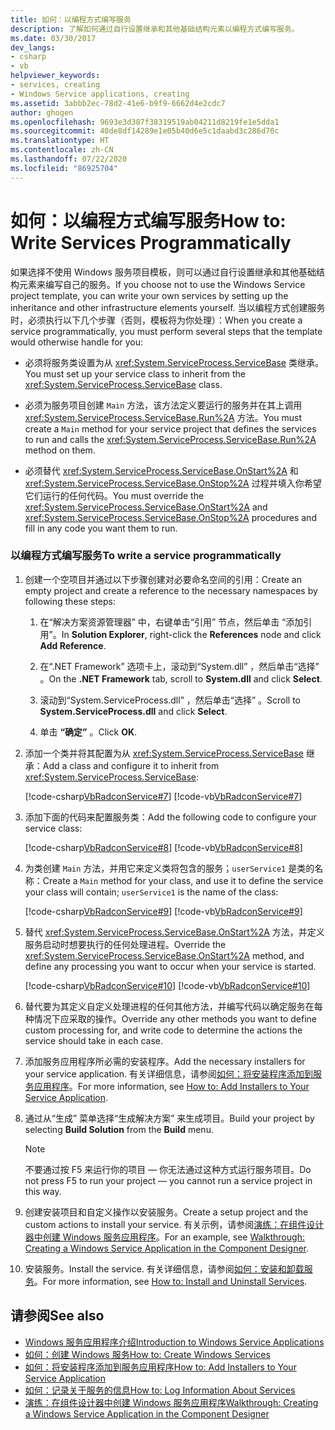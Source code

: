 ```yaml
---
title: 如何：以编程方式编写服务
description: 了解如何通过自行设置继承和其他基础结构元素以编程方式编写服务。
ms.date: 03/30/2017
dev_langs:
- csharp
- vb
helpviewer_keywords:
- services, creating
- Windows Service applications, creating
ms.assetid: 3abbb2ec-78d2-41e6-b9f9-6662d4e2cdc7
author: ghogen
ms.openlocfilehash: 9693e3d387f38319519ab04211d8219fe1e5dda1
ms.sourcegitcommit: 40de8df14289e1e05b40d6e5c1daabd3c286d70c
ms.translationtype: HT
ms.contentlocale: zh-CN
ms.lasthandoff: 07/22/2020
ms.locfileid: "86925704"
---
```

# <a name="how-to-write-services-programmatically"></a><span data-ttu-id="d9c80-103">如何：以编程方式编写服务</span><span class="sxs-lookup"><span data-stu-id="d9c80-103">How to: Write Services Programmatically</span></span>
<span data-ttu-id="d9c80-104">如果选择不使用 Windows 服务项目模板，则可以通过自行设置继承和其他基础结构元素来编写自己的服务。</span><span class="sxs-lookup"><span data-stu-id="d9c80-104">If you choose not to use the Windows Service project template, you can write your own services by setting up the inheritance and other infrastructure elements yourself.</span></span> <span data-ttu-id="d9c80-105">当以编程方式创建服务时，必须执行以下几个步骤（否则，模板将为你处理）：</span><span class="sxs-lookup"><span data-stu-id="d9c80-105">When you create a service programmatically, you must perform several steps that the template would otherwise handle for you:</span></span>  
  
- <span data-ttu-id="d9c80-106">必须将服务类设置为从 <xref:System.ServiceProcess.ServiceBase> 类继承。</span><span class="sxs-lookup"><span data-stu-id="d9c80-106">You must set up your service class to inherit from the <xref:System.ServiceProcess.ServiceBase> class.</span></span>  
  
- <span data-ttu-id="d9c80-107">必须为服务项目创建 `Main` 方法，该方法定义要运行的服务并在其上调用 <xref:System.ServiceProcess.ServiceBase.Run%2A> 方法。</span><span class="sxs-lookup"><span data-stu-id="d9c80-107">You must create a `Main` method for your service project that defines the services to run and calls the <xref:System.ServiceProcess.ServiceBase.Run%2A> method on them.</span></span>  
  
- <span data-ttu-id="d9c80-108">必须替代 <xref:System.ServiceProcess.ServiceBase.OnStart%2A> 和 <xref:System.ServiceProcess.ServiceBase.OnStop%2A> 过程并填入你希望它们运行的任何代码。</span><span class="sxs-lookup"><span data-stu-id="d9c80-108">You must override the <xref:System.ServiceProcess.ServiceBase.OnStart%2A> and <xref:System.ServiceProcess.ServiceBase.OnStop%2A> procedures and fill in any code you want them to run.</span></span>  
  
### <a name="to-write-a-service-programmatically"></a><span data-ttu-id="d9c80-109">以编程方式编写服务</span><span class="sxs-lookup"><span data-stu-id="d9c80-109">To write a service programmatically</span></span>  
  
1. <span data-ttu-id="d9c80-110">创建一个空项目并通过以下步骤创建对必要命名空间的引用：</span><span class="sxs-lookup"><span data-stu-id="d9c80-110">Create an empty project and create a reference to the necessary namespaces by following these steps:</span></span>  
  
    1. <span data-ttu-id="d9c80-111">在“解决方案资源管理器”  中，右键单击“引用”  节点，然后单击  “添加引用”。</span><span class="sxs-lookup"><span data-stu-id="d9c80-111">In **Solution Explorer**, right-click the **References** node and click **Add Reference**.</span></span>  
  
    2. <span data-ttu-id="d9c80-112">在“.NET Framework”  选项卡上，滚动到“System.dll”  ，然后单击“选择”  。</span><span class="sxs-lookup"><span data-stu-id="d9c80-112">On the **.NET Framework** tab, scroll to **System.dll** and click **Select**.</span></span>  
  
    3. <span data-ttu-id="d9c80-113">滚动到“System.ServiceProcess.dll”  ，然后单击“选择”  。</span><span class="sxs-lookup"><span data-stu-id="d9c80-113">Scroll to **System.ServiceProcess.dll** and click **Select**.</span></span>  
  
    4. <span data-ttu-id="d9c80-114">单击 **“确定”** 。</span><span class="sxs-lookup"><span data-stu-id="d9c80-114">Click **OK**.</span></span>  
  
2. <span data-ttu-id="d9c80-115">添加一个类并将其配置为从 <xref:System.ServiceProcess.ServiceBase> 继承：</span><span class="sxs-lookup"><span data-stu-id="d9c80-115">Add a class and configure it to inherit from <xref:System.ServiceProcess.ServiceBase>:</span></span>  
  
     [!code-csharp[VbRadconService#7](../../../samples/snippets/csharp/VS_Snippets_VBCSharp/VbRadconService/CS/MyNewService.cs#7)]
     [!code-vb[VbRadconService#7](../../../samples/snippets/visualbasic/VS_Snippets_VBCSharp/VbRadconService/VB/MyNewService.vb#7)]  
  
3. <span data-ttu-id="d9c80-116">添加下面的代码来配置服务类：</span><span class="sxs-lookup"><span data-stu-id="d9c80-116">Add the following code to configure your service class:</span></span>  
  
     [!code-csharp[VbRadconService#8](../../../samples/snippets/csharp/VS_Snippets_VBCSharp/VbRadconService/CS/MyNewService.cs#8)]
     [!code-vb[VbRadconService#8](../../../samples/snippets/visualbasic/VS_Snippets_VBCSharp/VbRadconService/VB/MyNewService.vb#8)]  
  
4. <span data-ttu-id="d9c80-117">为类创建 `Main` 方法，并用它来定义类将包含的服务；`userService1` 是类的名称：</span><span class="sxs-lookup"><span data-stu-id="d9c80-117">Create a `Main` method for your class, and use it to define the service your class will contain; `userService1` is the name of the class:</span></span>  
  
     [!code-csharp[VbRadconService#9](../../../samples/snippets/csharp/VS_Snippets_VBCSharp/VbRadconService/CS/MyNewService.cs#9)]
     [!code-vb[VbRadconService#9](../../../samples/snippets/visualbasic/VS_Snippets_VBCSharp/VbRadconService/VB/MyNewService.vb#9)]  
  
5. <span data-ttu-id="d9c80-118">替代 <xref:System.ServiceProcess.ServiceBase.OnStart%2A> 方法，并定义服务启动时想要执行的任何处理进程。</span><span class="sxs-lookup"><span data-stu-id="d9c80-118">Override the <xref:System.ServiceProcess.ServiceBase.OnStart%2A> method, and define any processing you want to occur when your service is started.</span></span>  
  
     [!code-csharp[VbRadconService#10](../../../samples/snippets/csharp/VS_Snippets_VBCSharp/VbRadconService/CS/MyNewService.cs#10)]
     [!code-vb[VbRadconService#10](../../../samples/snippets/visualbasic/VS_Snippets_VBCSharp/VbRadconService/VB/MyNewService.vb#10)]  
  
6. <span data-ttu-id="d9c80-119">替代要为其定义自定义处理进程的任何其他方法，并编写代码以确定服务在每种情况下应采取的操作。</span><span class="sxs-lookup"><span data-stu-id="d9c80-119">Override any other methods you want to define custom processing for, and write code to determine the actions the service should take in each case.</span></span>  
  
7. <span data-ttu-id="d9c80-120">添加服务应用程序所必需的安装程序。</span><span class="sxs-lookup"><span data-stu-id="d9c80-120">Add the necessary installers for your service application.</span></span> <span data-ttu-id="d9c80-121">有关详细信息，请参阅[如何：将安装程序添加到服务应用程序](how-to-add-installers-to-your-service-application.md)。</span><span class="sxs-lookup"><span data-stu-id="d9c80-121">For more information, see [How to: Add Installers to Your Service Application](how-to-add-installers-to-your-service-application.md).</span></span>  
  
8. <span data-ttu-id="d9c80-122">通过从“生成”  菜单选择“生成解决方案”  来生成项目。</span><span class="sxs-lookup"><span data-stu-id="d9c80-122">Build your project by selecting **Build Solution** from the **Build** menu.</span></span>  
  
    > [!NOTE]
    > <span data-ttu-id="d9c80-123">不要通过按 F5 来运行你的项目 — 你无法通过这种方式运行服务项目。</span><span class="sxs-lookup"><span data-stu-id="d9c80-123">Do not press F5 to run your project — you cannot run a service project in this way.</span></span>  
  
9. <span data-ttu-id="d9c80-124">创建安装项目和自定义操作以安装服务。</span><span class="sxs-lookup"><span data-stu-id="d9c80-124">Create a setup project and the custom actions to install your service.</span></span> <span data-ttu-id="d9c80-125">有关示例，请参阅[演练：在组件设计器中创建 Windows 服务应用程序](walkthrough-creating-a-windows-service-application-in-the-component-designer.md)。</span><span class="sxs-lookup"><span data-stu-id="d9c80-125">For an example, see [Walkthrough: Creating a Windows Service Application in the Component Designer](walkthrough-creating-a-windows-service-application-in-the-component-designer.md).</span></span>  
  
10. <span data-ttu-id="d9c80-126">安装服务。</span><span class="sxs-lookup"><span data-stu-id="d9c80-126">Install the service.</span></span> <span data-ttu-id="d9c80-127">有关详细信息，请参阅[如何：安装和卸载服务](how-to-install-and-uninstall-services.md)。</span><span class="sxs-lookup"><span data-stu-id="d9c80-127">For more information, see [How to: Install and Uninstall Services](how-to-install-and-uninstall-services.md).</span></span>  
  
## <a name="see-also"></a><span data-ttu-id="d9c80-128">请参阅</span><span class="sxs-lookup"><span data-stu-id="d9c80-128">See also</span></span>

- [<span data-ttu-id="d9c80-129">Windows 服务应用程序介绍</span><span class="sxs-lookup"><span data-stu-id="d9c80-129">Introduction to Windows Service Applications</span></span>](introduction-to-windows-service-applications.md)
- [<span data-ttu-id="d9c80-130">如何：创建 Windows 服务</span><span class="sxs-lookup"><span data-stu-id="d9c80-130">How to: Create Windows Services</span></span>](how-to-create-windows-services.md)
- [<span data-ttu-id="d9c80-131">如何：将安装程序添加到服务应用程序</span><span class="sxs-lookup"><span data-stu-id="d9c80-131">How to: Add Installers to Your Service Application</span></span>](how-to-add-installers-to-your-service-application.md)
- [<span data-ttu-id="d9c80-132">如何：记录关于服务的信息</span><span class="sxs-lookup"><span data-stu-id="d9c80-132">How to: Log Information About Services</span></span>](how-to-log-information-about-services.md)
- [<span data-ttu-id="d9c80-133">演练：在组件设计器中创建 Windows 服务应用程序</span><span class="sxs-lookup"><span data-stu-id="d9c80-133">Walkthrough: Creating a Windows Service Application in the Component Designer</span></span>](walkthrough-creating-a-windows-service-application-in-the-component-designer.md)

